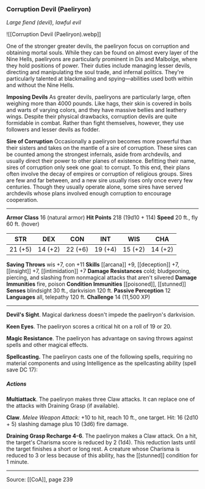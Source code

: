 ### Corruption Devil (Paeliryon)
_Large fiend (devil), lawful evil_

![[Corruption Devil (Paeliryon).webp]]

One of the stronger greater devils, the paeliryon focus on corruption and obtaining mortal souls. While they can be found on almost every layer of the Nine Hells, paeliryons are particularly prominent in Dis and Malbolge, where they hold positions of power. Their duties include managing lesser devils, directing and manipulating the soul trade, and infernal politics. They're particularly talented at blackmailing and spying—abilities used both within and without the Nine Hells.

**Imposing Devils** As greater devils, paeliryons are particularly large, often weighing more than 4000 pounds. Like hags, their skin is covered in boils and warts of varying colors, and they have massive bellies and leathery wings. Despite their physical drawbacks, corruption devils are quite formidable in combat. Rather than fight themselves, however, they use followers and lesser devils as fodder.


**Sire of Corruption** Occasionally a paeliryon becomes more powerful than their sisters and takes on the mantle of a sire of corruption. These sires can be counted among the strongest infernals, aside from archdevils, and usually direct their power to other planes of existence. Befitting their name, sires of corruption only seek one goal: to corrupt. To this end, their plans often involve the decay of empires or corruption of religious groups. Sires are few and far between, and a new sire usually rises only once every few centuries. Though they usually operate alone, some sires have served archdevils whose plans involved enough corruption to encourage cooperation.




---

**Armor Class** 16 (natural armor)
**Hit Points** 218 (19d10 + 114)
**Speed** 20 ft., fly 60 ft. (hover)

| STR     | DEX     | CON     | INT     | WIS     | CHA     |
|---------|---------|---------|---------|---------|---------|
| 21 (+5) | 14 (+2) | 22 (+6) | 19 (+4) | 15 (+2) | 14 (+2) |

**Saving Throws** wis +7, con +11
**Skills** [[arcana]] +9, [[deception]] +7, [[insight]] +7, [[intimidation]] +7
**Damage Resistances** cold; bludgeoning, piercing, and slashing from nonmagical attacks that aren't silvered
**Damage Immunities** fire, poison
**Condition Immunities** [[poisoned]], [[stunned]]
**Senses** blindsight 30 ft., darkvision 120 ft.
**Passive Perception** 12
**Languages** all, telepathy 120 ft.
**Challenge** 14 (11,500 XP)

---

**Devil's Sight**. Magical darkness doesn't impede the paeliryon's darkvision.

**Keen Eyes**. The paeliryon scores a critical hit on a roll of 19 or 20.

**Magic Resistance**. The paeliryon has advantage on saving throws against spells and other magical effects.

**Spellcasting.** The paeliryon casts one of the following spells, requiring no material components and using Intelligence as the spellcasting ability (spell save DC 17):

##### Actions
**Multiattack**. The paeliryon makes three Claw attacks. It can replace one of the attacks with Draining Grasp (if available).

**Claw**. _Melee Weapon Attack:_ +10 to hit, reach 10 ft., one target. Hit: 16 (2d10 + 5) slashing damage plus 10 (3d6) fire damage.

**Draining Grasp Recharge 4-6**. The paeliryon makes a Claw attack. On a hit, the target's Charisma score is reduced by 2 (1d4). This reduction lasts until the target finishes a short or long rest. A creature whose Charisma is reduced to 3 or less because of this ability, has the [[stunned]] condition for 1 minute.


---

Source: [[CoA]], page 239